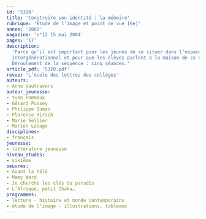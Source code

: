 ```yaml
---
id: '5320'
title: 'Construire son identité : la mémoire'
rubrique: 'Étude de l’image et point de vue [6e]'
annee: '2003'
magazine: 'n°12 15 mai 2004'
pages: '17'
description: 
  'Parce qu’il est important pour les jeunes de se situer dans l’espace et le temps et de se construire une identité sur des racines solides, cet article choisit comme support à cette séquence des ouvrages décrivant la vie quotidienne dans les années 1950. Ce thème a été choisi afin de renouer un dialogue
  intergénérationnel et pour que les élèves parlent à la maison de ce qui se fait en classe. Pour la génération évoquée dans ces ouvrages, l’école avait du sens parce qu’elle était un ascenseur social. Pour les élèves d’aujourd’hui, cela est beaucoup moins évident. Mais si, en mettant en place les conditions d’un dialogue autour du monde de cette époque, on peut les aider à redonner un sens à l’école avec l’aide de leurs grands-parents, on estimera alors que cette démarche est positive. Par l’étude de quatre ouvrages comprenant dans l’ensemble de nombreuses illustrations, il s’agit non seulement d’amener les élèves à se situer dans le temps, mais aussi d’aborder les différentes fonctions de l’image et des textes et de savoir repérer auteur, narrateur et personnage. La démarche consiste à aider les élèves, y compris ceux en difficulté, à entrer dans les textes avant de les laisser finir leur lecture de manière autonome.
  Déroulement de la séquence : cinq séances.'
article_pdf: '5320.pdf'
revue: 'L’école des lettres des collèges'
auteurs:
- Anne Vautravers
auteur_jeunesse:
- Yvan Pommaux
- Gérard Pussey
- Philippe Dumas
- Florence Hirsch
- Marie Sellier
- Marion Lesage
disciplines:
- français
jeunesse:
- littérature jeunesse
niveau_etudes:
- sixième
oeuvres:
- Avant la télé
- Mamy Ward
- Je cherche les clés du paradis
- L’Afrique, petit Chaka…
programmes:
- lecture - histoire et monde contemporains
- étude de l’image - illustrations, tableaux
---
```

